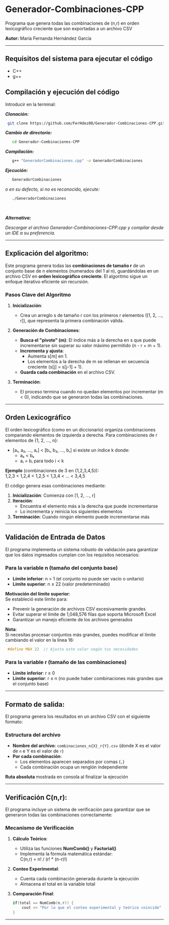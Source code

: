 # Generador-Combinaciones-CPP
Programa que genera todas las combinaciones de (n,r) en orden lexicográfico creciente que son exportadas a un archivo CSV

**Autor:** María Fernanda Hernández García

---
## Requisitos del sistema para ejecutar el código
 - C++
 - g++
 ## Compilación y ejecución del código


Introducir en la terminal:

***Clonación:***
  ```bash
   git clone https://github.com/FerHdez08/Generador-Combinaciones-CPP.git
```
***Cambio de directorio:***
```bash
   cd Generador-Combinaciones-CPP
```
***Compilación:***
```bash
   g++ "GeneradorCombinaciones.cpp" -o GeneradorCombinaciones
```
***Ejecución:***
```bash
   GeneradorCombinaciones
```
*o en su defecto, si no es reconocido, ejecute:*
```bash
   ./GeneradorCombinaciones
```
<br>

***Alternativa:*** <br>

*Descargar el archivo Generador-Combinaciones-CPP.cpp y compilar desde un IDE a su preferencia.*


---

## Explicación del algoritmo: 

Este programa genera todas las **combinaciones de tamaño r** de un conjunto base de n elementos (numerados del 1 al n), guardándolas en un archivo CSV en **orden lexicográfico creciente**. El algoritmo sigue un enfoque iterativo eficiente sin recursión.

###  Pasos Clave del Algoritmo

1. **Inicialización**:
   - Crea un arreglo s de tamaño r con los primeros r elementos ([1, 2, ..., r]), que representa la primera combinación válida.

2. **Generación de Combinaciones**:
   - **Busca el "pivote" (m)**: El índice más a la derecha en s que puede incrementarse sin superar su valor máximo permitido (n - r + m + 1).
   - **Incrementa y ajusta**:
     - Aumenta s[m] en 1.
     - Los elementos a la derecha de m se rellenan en secuencia creciente (s[j] = s[j-1] + 1).
   - **Guarda cada combinación** en el archivo CSV.

3. **Terminación**:
   - El proceso termina cuando no quedan elementos por incrementar (m < 0), indicando que se generaron todas las combinaciones.
---

##  Orden Lexicográfico
El orden lexicográfico (como en un diccionario) organiza combinaciones comparando elementos de izquierda a derecha. Para combinaciones de r elementos de {1, 2, ..., n}:

- [a₁, a₂, ..., aᵣ] < [b₁, b₂, ..., bᵣ] si existe un índice k donde:
  - aₖ < bₖ
  - aᵢ = bᵢ para todo i < k

**Ejemplo** (combinaciones de 3 en {1,2,3,4,5}):  
1,2,3 < 1,2,4 < 1,2,5 < 1,3,4 < ... < 3,4,5

El código genera esas combinaciones mediante:

1. **Inicialización**: Comienza con [1, 2, ..., r]
2. **Iteración**:
   - Encuentra el elemento más a la derecha que puede incrementarse
   - Lo incrementa y reinicia los siguientes elementos
3. **Terminación**: Cuando ningún elemento puede incrementarse más
---

##  Validación de Entrada de Datos

El programa implementa un sistema robusto de validación para garantizar que los datos ingresados cumplan con los requisitos necesarios:

### Para la variable n (tamaño del conjunto base)
- **Límite inferior**: n > 1 (el conjunto no puede ser vacío o unitario)
- **Límite superior**: n ≤ 22 (valor predeterminado)

**Motivación del límite superior**:  
Se estableció este límite para:
- Prevenir la generación de archivos CSV excesivamente grandes
- Evitar superar el límite de 1,048,576 filas que soporta Microsoft Excel
- Garantizar un manejo eficiente de los archivos generados

**Nota**:  
Si necesitas procesar conjuntos más grandes, puedes modificar el límite cambiando el valor en la línea 16:
```c
 #define MAX 22  // Ajusta este valor según tus necesidades
 ```

### Para la variable r (tamaño de las combinaciones)
- **Límite inferior**: r ≥ 0 
- **Límite superior**: r ≤ n (no puede haber combinaciones más grandes que el conjunto base)


---

## Formato de salida:

El programa genera los resultados en un archivo CSV con el siguiente formato:

### Estructura del archivo
- **Nombre del archivo**: `combinaciones_n{X}_r{Y}.csv` (donde X es el valor de `n` e Y es el valor de `r`)
- **Por cada combinación**:
  - Los elementos aparecen separados por comas (`,`)
  - Cada combinación ocupa un renglón independiente

**Ruta absoluta** mostrada en consola al finalizar la ejecución

---

## Verificación C(n,r):

El programa incluye un sistema de verificación para garantizar que se generaron todas las combinaciones correctamente:

### Mecanismo de Verificación
1. **Cálculo Teórico**:
   - Utiliza las funciones **NumComb()** y **Factorial()**
   - Implementa la fórmula matemática estándar: <br>
      C(n,r) = n! / (r! * (n-r)!)


2. **Conteo Experimental**:
   - Cuenta cada combinación generada durante la ejecución
   - Almacena el total en la variable total

3. **Comparación Final**:
   ```cpp
   if(total == NumComb(n,r)) {
       cout << "Por lo que el conteo experimental y teórico coincide" << endl;
   }

---
